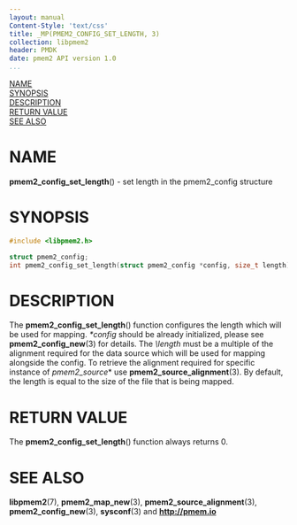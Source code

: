 ```yaml
---
layout: manual
Content-Style: 'text/css'
title: _MP(PMEM2_CONFIG_SET_LENGTH, 3)
collection: libpmem2
header: PMDK
date: pmem2 API version 1.0
...
```


[comment]: <> (SPDX-License-Identifier: BSD-3-Clause)
[comment]: <> (Copyright 2019, Intel Corporation)

[comment]: <> (pmem2_config_set_length.3 -- man page for libpmem2 config API)

[NAME](#name)<br />
[SYNOPSIS](#synopsis)<br />
[DESCRIPTION](#description)<br />
[RETURN VALUE](#return-value)<br />
[SEE ALSO](#see-also)<br />

# NAME #

**pmem2_config_set_length**() - set length in the pmem2_config structure

# SYNOPSIS #

```c
#include <libpmem2.h>

struct pmem2_config;
int pmem2_config_set_length(struct pmem2_config *config, size_t length);
```

# DESCRIPTION #

The **pmem2_config_set_length**() function configures the length which will be used
for mapping. *\*config* should be already initialized, please see **pmem2_config_new**(3)
for details. The *\length* must be a multiple of the alignment required for the data
source which will be used for mapping alongside the config.
To retrieve the alignment required for specific instance of *pmem2_source** use
**pmem2_source_alignment**(3).
By default, the length is equal to the size of the file that is being mapped.

# RETURN VALUE #

The **pmem2_config_set_length**() function always returns 0.

# SEE ALSO #

**libpmem2**(7), **pmem2_map_new**(3), **pmem2_source_alignment**(3),
**pmem2_config_new**(3), **sysconf**(3) and **<http://pmem.io>**
